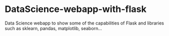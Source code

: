# DataScience-webapp-with-flask
Data Science webapp to show some of the capabilities of Flask and libraries such as sklearn, pandas, matplotlib, seaborn...

